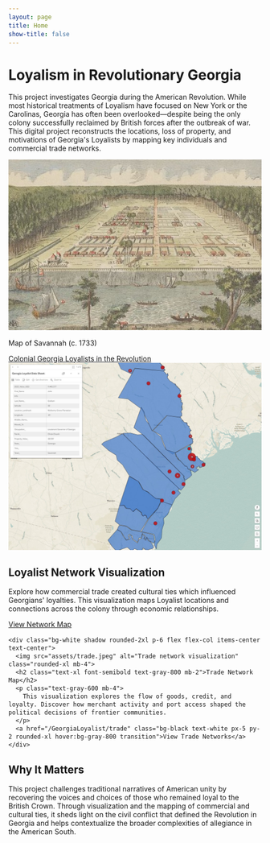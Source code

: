 ```yaml
---
layout: page
title: Home
show-title: false
---
```


<div class="w-full flex flex-col items-center justify-start px-4 py-10 bg-gray-50">
  <div class="max-w-5xl text-center mb-12">
    <h1 class="text-4xl md:text-5xl font-bold text-gray-900 mb-6">Loyalism in Revolutionary Georgia</h1>
    <p class="text-lg text-gray-700 leading-relaxed">
      This project investigates Georgia during the American Revolution.
      While most historical treatments of Loyalism have focused on New York or the Carolinas, Georgia has often been overlooked—despite being the
      only colony successfully reclaimed by British forces after the outbreak of war. This digital project reconstructs the locations, loss of property, and
      motivations of Georgia's Loyalists by mapping key individuals and commercial trade networks.
    </p>
  </div>

  <!-- Centered Image block -->
  <div class="w-full flex justify-center mb-12">
    <div class="max-w-4xl">
      <img src="assets/img/Savannah.jpg" alt="Map of Georgia, 1779" class="rounded-xl shadow-lg mx-auto">
      <p class="text-center text-sm text-gray-500 mt-2">Map of Savannah (c. 1733)</p>
    </div>
  </div>

  <!-- History Links Section -->
  <div class="flex flex-col sm:flex-row gap-4 max-w-5xl w-full justify-center mb-8">
    <a href="/GeorgiaLoyalist/history/colonial-georgia" class="bg-black text-white px-6 py-3 rounded-xl text-center hover:bg-gray-800 transition w-full sm:w-auto">
      Colonial Georgia
    </a>
    <a href="/GeorgiaLoyalist/history/loyalists" class="bg-black text-white px-6 py-3 rounded-xl text-center hover:bg-gray-800 transition w-full sm:w-auto">
      Loyalists in the Revolution
    </a>
  </div>

  <!-- Section with visualizations -->
  <div class="grid grid-cols-1 md:grid-cols-2 gap-8 max-w-5xl w-full mb-16">
    <div class="bg-white shadow rounded-2xl p-6 flex flex-col items-center text-center">
      <img src="assets/img/arcgis.jpeg" alt="Loyalist network visualization" class="rounded-xl mb-4">
      <h2 class="text-xl font-semibold text-gray-800 mb-2">Loyalist Network Visualization</h2>
      <p class="text-gray-600 mb-4">
        Explore how commercial trade created cultural ties which influenced Georgians' loyalties. This visualization maps Loyalist locations and connections across the colony through economic relationships.
      </p>
      <a href="/GeorgiaLoyalist/Gloyalists" class="bg-black text-white px-5 py-2 rounded-xl hover:bg-gray-800 transition">View Network Map</a>
    </div>

    <div class="bg-white shadow rounded-2xl p-6 flex flex-col items-center text-center">
      <img src="assets/trade.jpeg" alt="Trade network visualization" class="rounded-xl mb-4">
      <h2 class="text-xl font-semibold text-gray-800 mb-2">Trade Network Map</h2>
      <p class="text-gray-600 mb-4">
        This visualization explores the flow of goods, credit, and loyalty. Discover how merchant activity and port access shaped the political decisions of frontier communities.
      </p>
      <a href="/GeorgiaLoyalist/trade" class="bg-black text-white px-5 py-2 rounded-xl hover:bg-gray-800 transition">View Trade Networks</a>
    </div>
  </div>

  <!-- Concluding paragraph -->
  <div class="max-w-4xl text-center">
    <h2 class="text-2xl font-bold text-gray-900 mb-4">Why It Matters</h2>
    <p class="text-lg text-gray-700 leading-relaxed">
      This project challenges traditional narratives of American unity by recovering the voices and choices of those who remained loyal to the British Crown. 
      Through visualization and the mapping of commercial and cultural ties, it sheds light on the civil conflict that defined the Revolution in Georgia and helps contextualize 
      the broader complexities of allegiance in the American South.
    </p>
  </div>
</div>

